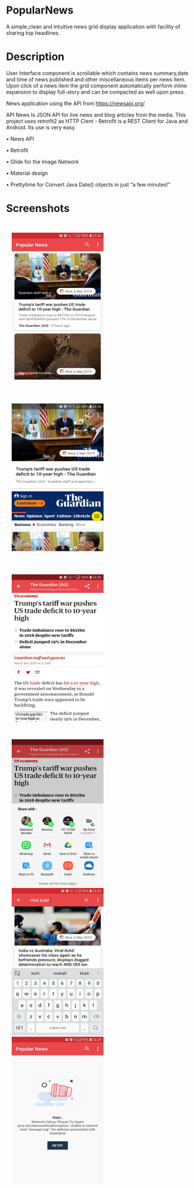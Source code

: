 # PopularNews

A simple,clean and intuitive news grid display application with facility of sharing top headlines.

# Description

User Interface component is scrollable which contains news summary,date and time of news published and other miscellaneous
items per news item. Upon click of a news item the grid component automatically perform inline
expansion to display full-story and can be compacted as well upon press.

News application using the API from https://newsapi.org/

API News Is JSON API for live news and blog articles from the media.
This project uses retrofit2 as HTTP Clent - 
Retrofit is a REST Client for Java and Android. Its use is very easy.

• News API

• Retrofit

• Glide for the Image Network

• Material design

• Prettytime for Convert Java Date() objects in just “a few minutes!”

# Screenshots

<img src="Screenshots/News%20Grid%20Display.jpg" width="250" height="400" hspace="15" vspace="30"/> <img src="Screenshots/News%20Headline.jpg"  width="250" height="400" hspace="15" vspace="30" /> <img src="Screenshots/Complete%20News.jpg"  width="250" height="400" hspace="15" vspace="30"/>
 
<img src="Screenshots/Share.jpg" width="250" height="400" hspace="15" /> <img src="Screenshots/Keyword%20Search.jpg"  width="250" height="400" hspace="15" /> <img src="Screenshots/Network%20Failure.jpg"  width="250" height="400" hspace="15" />
 



